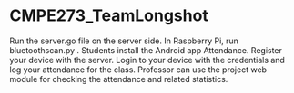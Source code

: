 # CMPE273_TeamLongshot
  Run the server.go  file on the server side.
In Raspberry Pi, run bluetoothscan.py .
Students install the Android app Attendance.
Register your device with the server.
Login to your device with the credentials and log your attendance for the class.
Professor can use the project web module for checking the attendance and related statistics.
